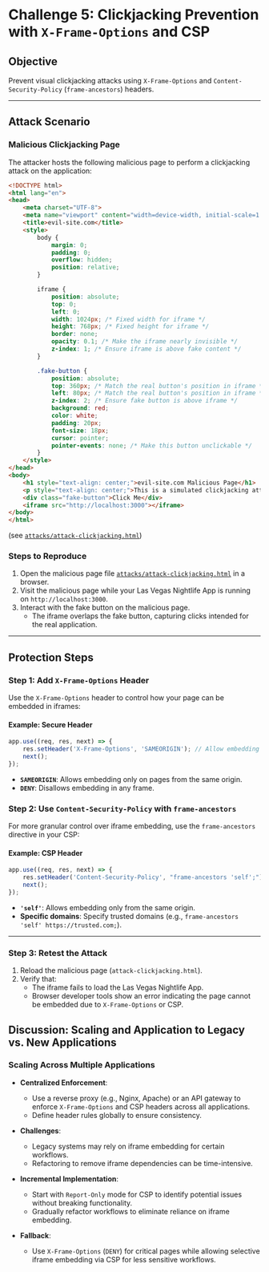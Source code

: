 # Challenge 5: Clickjacking Prevention with `X-Frame-Options` and CSP

## Objective
Prevent visual clickjacking attacks using `X-Frame-Options` and `Content-Security-Policy` (`frame-ancestors`) headers.

---

## Attack Scenario

### Malicious Clickjacking Page
The attacker hosts the following malicious page to perform a clickjacking attack on the application:
```html
<!DOCTYPE html>
<html lang="en">
<head>
    <meta charset="UTF-8">
    <meta name="viewport" content="width=device-width, initial-scale=1.0">
    <title>evil-site.com</title>
    <style>
        body {
            margin: 0;
            padding: 0;
            overflow: hidden;
            position: relative;
        }

        iframe {
            position: absolute;
            top: 0;
            left: 0;
            width: 1024px; /* Fixed width for iframe */
            height: 768px; /* Fixed height for iframe */
            border: none;
            opacity: 0.1; /* Make the iframe nearly invisible */
            z-index: 1; /* Ensure iframe is above fake content */
        }

        .fake-button {
            position: absolute;
            top: 360px; /* Match the real button's position in iframe */
            left: 80px; /* Match the real button's position in iframe */
            z-index: 2; /* Ensure fake button is above iframe */
            background: red;
            color: white;
            padding: 20px;
            font-size: 18px;
            cursor: pointer;
            pointer-events: none; /* Make this button unclickable */
        }
    </style>
</head>
<body>
    <h1 style="text-align: center;">evil-site.com Malicious Page</h1>
    <p style="text-align: center;">This is a simulated clickjacking attack. Below is an invisible iframe attempting to capture user interaction.</p>
    <div class="fake-button">Click Me</div>
    <iframe src="http://localhost:3000"></iframe>
</body>
</html>
```
(see [`attacks/attack-clickjacking.html`](./attacks/attack-clickjacking.html))

### Steps to Reproduce
1. Open the malicious page file [`attacks/attack-clickjacking.html`](./attacks/attack-clickjacking.html) in a browser.
2. Visit the malicious page while your Las Vegas Nightlife App is running on `http://localhost:3000`.
3. Interact with the fake button on the malicious page.
   - The iframe overlaps the fake button, capturing clicks intended for the real application.

---

## Protection Steps

### Step 1: Add `X-Frame-Options` Header
Use the `X-Frame-Options` header to control how your page can be embedded in iframes:

#### Example: Secure Header
```javascript
app.use((req, res, next) => {
    res.setHeader('X-Frame-Options', 'SAMEORIGIN'); // Allow embedding only from the same origin
    next();
});
```
- **`SAMEORIGIN`**: Allows embedding only on pages from the same origin.
- **`DENY`**: Disallows embedding in any frame.

### Step 2: Use `Content-Security-Policy` with `frame-ancestors`
For more granular control over iframe embedding, use the `frame-ancestors` directive in your CSP:

#### Example: CSP Header
```javascript
app.use((req, res, next) => {
    res.setHeader('Content-Security-Policy', "frame-ancestors 'self';"); // Allow embedding only from the same origin
    next();
});
```
- **`'self'`**: Allows embedding only from the same origin.
- **Specific domains**: Specify trusted domains (e.g., `frame-ancestors 'self' https://trusted.com;`).

---

### Step 3: Retest the Attack
1. Reload the malicious page (`attack-clickjacking.html`).
2. Verify that:
   - The iframe fails to load the Las Vegas Nightlife App.
   - Browser developer tools show an error indicating the page cannot be embedded due to `X-Frame-Options` or CSP.


## Discussion: Scaling and Application to Legacy vs. New Applications

### Scaling Across Multiple Applications
- **Centralized Enforcement**:
   - Use a reverse proxy (e.g., Nginx, Apache) or an API gateway to enforce `X-Frame-Options` and CSP headers across all applications.
   - Define header rules globally to ensure consistency.

- **Challenges**:
   - Legacy systems may rely on iframe embedding for certain workflows.
   - Refactoring to remove iframe dependencies can be time-intensive.

- **Incremental Implementation**:
   - Start with `Report-Only` mode for CSP to identify potential issues without breaking functionality.
   - Gradually refactor workflows to eliminate reliance on iframe embedding.

- **Fallback**:
   - Use `X-Frame-Options` (`DENY`) for critical pages while allowing selective iframe embedding via CSP for less sensitive workflows.
